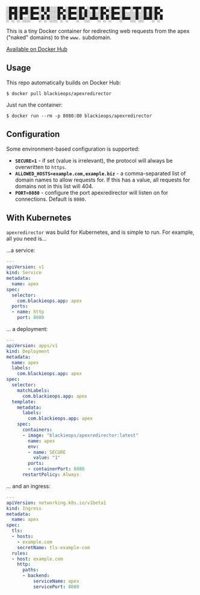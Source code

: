 ```
░█▀█░█▀█░█▀▀░█░█░░░█▀▄░█▀▀░█▀▄░▀█▀░█▀▄░█▀▀░█▀▀░▀█▀░█▀█░█▀▄
░█▀█░█▀▀░█▀▀░▄▀▄░░░█▀▄░█▀▀░█░█░░█░░█▀▄░█▀▀░█░░░░█░░█░█░█▀▄
░▀░▀░▀░░░▀▀▀░▀░▀░░░▀░▀░▀▀▀░▀▀░░▀▀▀░▀░▀░▀▀▀░▀▀▀░░▀░░▀▀▀░▀░▀
```

This is a tiny Docker container for redirecting web requests from the apex
("naked" domains) to the `www.` subdomain.

[Available on Docker Hub](https://hub.docker.com/r/blackieops/apexredirector)

## Usage

This repo automatically builds on Docker Hub:

```
$ docker pull blackieops/apexredirector
```

Just run the container:

```
$ docker run --rm -p 8080:80 blackieops/apexredirector
```

## Configuration

Some environment-based configuration is supported:

- **`SECURE=1`** - if set (value is irrelevant), the protocol will always be
  overwritten to `https`.
- **`ALLOWED_HOSTS=example.com,example.biz`** - a comma-separated list of domain
  names to allow requests for. If this has a value, all requests for domains not
  in this list will 404.
- **`PORT=8080`** - configure the port apexredirector will listen on for
  connections. Default is `8080`.

## With Kubernetes

`apexredirector` was build for Kubernetes, and is simple to run. For example,
all you need is...

...a service:

```yaml
---
apiVersion: v1
kind: Service
metadata:
  name: apex
spec:
  selector:
    com.blackieops.app: apex
  ports:
  - name: http
    port: 8080
```

... a deployment:

```yaml
---
apiVersion: apps/v1
kind: Deployment
metadata:
  name: apex
  labels:
    com.blackieops.app: apex
spec:
  selector:
    matchLabels:
      com.blackieops.app: apex
  template:
    metadata:
      labels:
        com.blackieops.app: apex
    spec:
      containers:
      - image: "blackieops/apexredirector:latest"
        name: apex
        env:
        - name: SECURE
          value: "1"
        ports:
        - containerPort: 8080
      restartPolicy: Always
```

... and an ingress:

```yaml
---
apiVersion: networking.k8s.io/v1beta1
kind: Ingress
metadata:
  name: apex
spec:
  tls:
  - hosts:
    - example.com
    secretName: tls-example-com
  rules:
  - host: example.com
    http:
      paths:
      - backend:
          serviceName: apex
          servicePort: 8080
```
